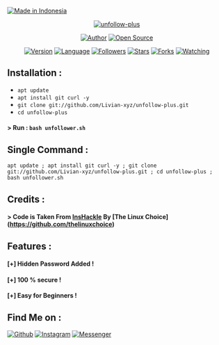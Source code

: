 <p align="left">
<a href="#"><img title="Made in Indonesia" src="https://img.shields.io/badge/MADE%20IN-INDONESIA-green?colorA=%23ff0000&colorB=%23017e40&style=for-the-badge"></a>
</p>
<p align="center">
<a href="#"><img title="unfollow-plus" src="https://raw.githubusercontent.com/htr-tech/release-download/master/images/banner/unfollow-plus.png"></a>
</p>
<p align="center">
<a href="https://github.com/htr-tech"><img title="Author" src="https://img.shields.io/badge/Author-livian--xyz-red.svg?style=for-the-badge&logo=github"></a>
<a href="#"><img title="Open Source" src="https://img.shields.io/badge/Open%20Source-%E2%9D%A4-green?style=for-the-badge"></a>
</p>
<p align="center">
<a href="#"><img title="Version" src="https://img.shields.io/badge/Version-1.0-green.svg?style=flat-square"></a>
<a href="#"><img title="Language" src="https://badges.frapsoft.com/bash/v1/bash.png?v=103"></a>
<a href="https://github.com/Livian-xyz/followers"><img title="Followers" src="https://img.shields.io/github/followers/Livian-xyz?color=blue&style=flat-square"></a>
<a href="https://github.com/Livian-xyz/unfollow-plus/stargazers/"><img title="Stars" src="https://img.shields.io/github/stars/Livian-xyz/unfollow-plus?color=red&style=flat-square"></a>
<a href="https://github.com/Livian-xyz/unfollow-plus/network/members"><img title="Forks" src="https://img.shields.io/github/forks/Livian-xyz/unfollow-plus?color=red&style=flat-square"></a>
<a href="https://github.com/Livian-xyz/unfollow-plus/watchers"><img title="Watching" src="https://img.shields.io/github/watchers/Livian-xyz/unfollow-plus?label=Watchers&color=blue&style=flat-square"></a>
</p>

## Installation :

* `apt update`
* `apt install git curl -y`
* `git clone git://github.com/Livian-xyz/unfollow-plus.git`
* `cd unfollow-plus`

#### > Run : `bash unfollower.sh`

## Single Command :
```
apt update ; apt install git curl -y ; git clone git://github.com/Livian-xyz/unfollow-plus.git ; cd unfollow-plus ; bash unfollower.sh
```

## Credits :
#### > Code is Taken From [InsHackle](https://github.com/thelinuxchoice/inshackle) By [The Linux Choice] (https://github.com/thelinuxchoice)

## Features :
#### [+] Hidden Password Added !
#### [+] 100 % secure !
#### [+] Easy for Beginners !

## Find Me on :
[![Github](https://img.shields.io/badge/Github-Livian--xyz-green?style=for-the-badge&logo=github)](https://github.com/Livian-xyz)
[![Instagram](https://img.shields.io/badge/IG-%40afriliyanferlly_shishigami-red?style=for-the-badge&logo=instagram)](https://www.instagram.com/afriliyanferlly_shishigami)
[![Messenger](https://img.shields.io/badge/Chat-Messenger-blue?style=for-the-badge&logo=messenger)](https://m.me/freya.xyz)
